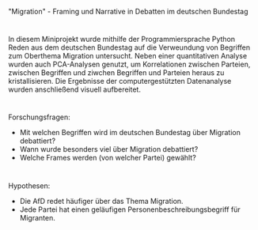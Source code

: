"Migration" - Framing und Narrative in Debatten im deutschen Bundestag

#

In diesem Miniprojekt wurde mithilfe der Programmiersprache Python Reden aus dem deutschen Bundestag auf die Verweundung von Begriffen zum Oberthema Migration untersucht. Neben einer quantitativen Analyse wurden auch PCA-Analysen genutzt, um Korrelationen zwischen Parteien, zwischen Begriffen und ziwchen Begriffen und Parteien heraus zu kristallisieren. Die Ergebnisse der computergestützten Datenanalyse wurden anschließend visuell aufbereitet. 

#
Forschungsfragen:

- Mit welchen Begriffen wird im deutschen Bundestag über Migration debattiert?
- Wann wurde besonders viel über Migration debattiert?
- Welche Frames werden (von welcher Partei) gewählt?

#
Hypothesen:
- Die AfD redet häufiger über das Thema Migration.
- Jede Partei hat einen geläufigen Personenbeschreibungsbegriff für Migranten.
